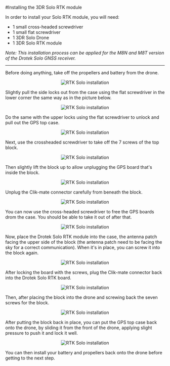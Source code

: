 #Installing the 3DR Solo RTK module

In order to install your Solo RTK module, you will need:
* 1 small cross-headed screwdriver
* 1 small flat screwdriver
* 1 3DR Solo Drone
* 1 3DR Solo RTK module 

_Note: This installation process can be applied for the M8N and M8T version of the Drotek Solo GNSS receiver._

-----

Before doing anything, take off the propellers and battery from the drone.

<p align="center">
  <img src="./images/in1.jpg?raw=true" alt="RTK Solo installation"/>
</p>

Slightly pull the side locks out from the case using the flat screwdriver in the lower corner the same way as in the picture below.

<p align="center">
  <img src="./images/in2.jpg?raw=true" alt="RTK Solo installation"/>
</p>

Do the same with the upper locks using the flat screwdriver to unlock and pull out the GPS top case.

<p align="center">
  <img src="./images/in3.jpg?raw=true" alt="RTK Solo installation"/>
</p>

Next, use the crossheaded screwdriver to take off the 7 screws of the top block. 

<p align="center">
  <img src="./images/in4.jpg?raw=true" alt="RTK Solo installation"/>
</p>

Then slightly lift the block up to allow unplugging the GPS board that's inside the block.

<p align="center">
  <img src="./images/in5.jpg?raw=true" alt="RTK Solo installation"/>
</p>

Unplug the Clik-mate connector carefully from beneath the block.

<p align="center">
  <img src="./images/in6.jpg?raw=true" alt="RTK Solo installation"/>
</p>

You can now use the cross-headed screwdriver to free the GPS boards drom the case. You should be able to take it out of after that.

<p align="center">
  <img src="./images/in7.jpg?raw=true" alt="RTK Solo installation"/>
</p>

Now, place the Drotek Solo RTK module into the case, the antenna patch facing the upper side of the block (the antenna patch need to be facing the sky for a correct communication). When it's in place, you can screw it into the block again. 

<p align="center">
  <img src="./images/in8.jpg?raw=true" alt="RTK Solo installation"/>
</p>

After locking the board with the screws, plug the Clik-mate connector back into the Drotek Solo RTK board.

<p align="center">
  <img src="./images/in9.jpg?raw=true" alt="RTK Solo installation"/>
</p>

Then, after placing the block into the drone and screwing back the seven screws for the block.

<p align="center">
  <img src="./images/in4.jpg?raw=true" alt="RTK Solo installation"/>
</p>

After putting the block back in place, you can put the GPS top case back onto the drone, by sliding it from the front of the drone, applying slight pressure to push it and lock it well.

<p align="center">
  <img src="./images/in10.jpg?raw=true" alt="RTK Solo installation"/>
</p>

You can then install your battery and propellers back onto the drone before getting to the next step.







